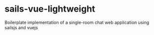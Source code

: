# sails-vue-lightweight
Boilerplate implementation of a single-room chat web application using sailsjs and vuejs
